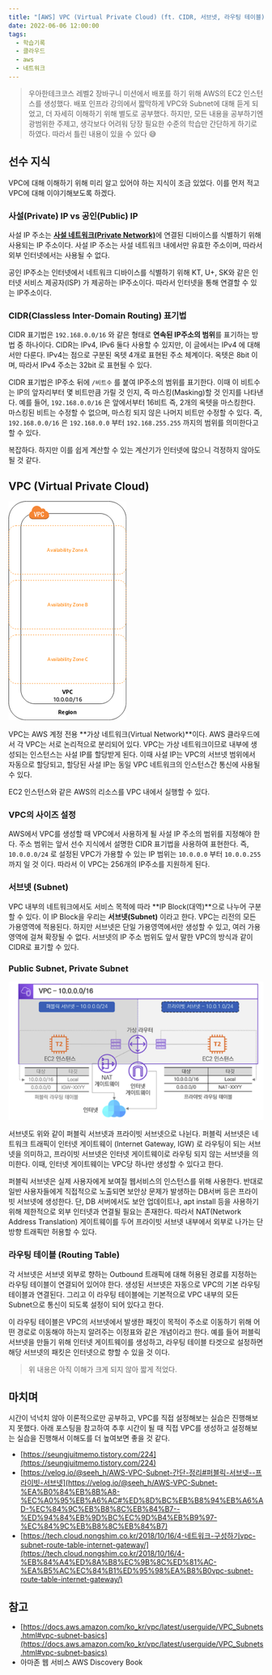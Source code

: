 ```yaml
---
title: "[AWS] VPC (Virtual Private Cloud) (ft. CIDR, 서브넷, 라우팅 테이블)"
date: 2022-06-06 12:00:00
tags:
  - 학습기록
  - 클라우드
  - aws
  - 네트워크
---
```


> 우아한테크코스 레벨2 장바구니 미션에서 배포를 하기 위해 AWS의 EC2 인스턴스를 생성했다. 배포 인프라 강의에서 짧막하게 VPC와 Subnet에 대해 듣게 되었고, 더 자세히 이해하기 위해 별도로 공부했다. 하지만, 모든 내용을 공부하기엔 광범위한 주제고, 생각보다 어려워 당장 필요한 수준의 학습만 간단하게 하기로 하였다. 따라서 틀린 내용이 있을 수 있다 😅

## 선수 지식

VPC에 대해 이해하기 위해 미리 알고 있어야 하는 지식이 조금 있었다. 이를 먼저 적고 VPC에 대해 이야기해보도록 하겠다.

### 사설(Private) IP vs 공인(Public) IP

사설 IP 주소는 [**사설 네트워크(Private Network)**](https://ko.wikipedia.org/wiki/%EC%82%AC%EC%84%A4%EB%A7%9D)에 연결된 디바이스를 식별하기 위해 사용되는 IP 주소이다. 사설 IP 주소는 사설 네트워크 내에서만 유효한 주소이며, 따라서 외부 인터넷에서는 사용될 수 없다.

공인 IP주소는 인터넷에서 네트워크 디바이스를 식별하기 위해 KT, U+, SK와 같은 인터넷 서비스 제공자(ISP) 가 제공하는 IP주소이다. 따라서 인터넷을 통해 연결할 수 있는 IP주소이다.

### CIDR(Classless Inter-Domain Routing) 표기법

CIDR 표기법은 `192.168.0.0/16` 와 같은 형태로 **연속된 IP주소의 범위**를 표기하는 방법 중 하나이다. CIDR는 IPv4, IPv6 둘다 사용할 수 있지만, 이 글에서는 IPv4 에 대해서만 다룬다. IPv4는 점으로 구분된 옥텟 4개로 표현된 주소 체계이다. 옥텟은 8bit 이며, 따라서 IPv4 주소는 32bit 로 표현될 수 있다.

CIDR 표기법은 IP주소 뒤에 `/비트수` 를 붙여 IP주소의 범위를 표기한다. 이때 이 비트수는 IP의 앞자리부터 몇 비트만큼 가릴 것 인지, 즉 마스킹(Masking)할 것 인지를 나타낸다. 예를 들어, `192.168.0.0/16` 은 앞에서부터 16비트 즉, 2개의 옥텟을 마스킹한다. 마스킹된 비트는 수정할 수 없으며, 마스킹 되지 않은 나머지 비트만 수정할 수 있다. 즉, `192.168.0.0/16` 은 `192.168.0.0` 부터 `192.168.255.255` 까지의 범위를 의미한다고 할 수 있다.

복잡하다. 하지만 이를 쉽게 계산할 수 있는 계산기가 인터넷에 많으니 걱정하지 않아도 될 것 같다.

## VPC (Virtual Private Cloud)

![](./vpc.png)

VPC는 AWS 계정 전용 **가상 네트워크(Virtual Network)**이다. AWS 클라우드에서 각 VPC는 서로 논리적으로 분리되어 있다. VPC는 가상 네트워크이므로 내부에 생성되는 인스턴스는 사설 IP를 할당받게 된다. 이때 사설 IP는 VPC의 서브넷 범위에서 자동으로 할당되고, 할당된 사설 IP는 동일 VPC 네트워크의 인스턴스간 통신에 사용될 수 있다.

EC2 인스턴스와 같은 AWS의 리소스를 VPC 내에서 실행할 수 있다.

### VPC의 사이즈 설정

AWS에서 VPC를 생성할 때 VPC에서 사용하게 될 사설 IP 주소의 범위를 지정해야 한다. 주소 범위는 앞서 선수 지식에서 설명한 CIDR 표기법을 사용하여 표현한다. 즉, `10.0.0.0/24` 로 설정된 VPC가 가용할 수 있는 IP 범위는 `10.0.0.0` 부터 `10.0.0.255` 까지 일 것 이다. 따라서 이 VPC는 256개의 IP주소를 지원하게 된다.

### 서브넷 (Subnet)

VPC 내부의 네트워크에서도 서비스 목적에 따라 **IP Block(대역)**으로 나누어 구분할 수 있다. 이 IP Block을 우리는 **서브넷(Subnet)** 이라고 한다. VPC는 리전의 모든 가용영역에 적용된다. 하지만 서브넷은 단일 가용영역에서만 생성할 수 있고, 여러 가용 영역에 걸쳐 확장될 수 없다. 서브넷의 IP 주소 범위도 앞서 말한 VPC의 방식과 같이 CIDR로 표기할 수 있다.

### Public Subnet, Private Subnet

![](./public-subnet-private-subnet.png)

서브넷도 위와 같이 퍼블릭 서브넷과 프라이빗 서브넷으로 나뉜다. 퍼블릭 서브넷은 네트워크 트래픽이 인터넷 게이트웨이 (Internet Gateway, IGW) 로 라우팅이 되는 서브넷을 의미하고, 프라이빗 서브넷은 인터넷 게이트웨이로 라우팅 되지 않는 서브넷을 의미한다. 이때, 인터넷 게이트웨이는 VPC당 하나만 생성할 수 있다고 한다.

퍼블릭 서브넷은 실제 사용자에게 보여질 웹서비스의 인스턴스를 위해 사용한다. 반대로 일반 사용자들에게 직접적으로 노출되면 보안상 문제가 발생하는 DB서버 등은 프라이빗 서브넷에 생성한다. 단, DB 서버에서도 보안 업데이트나, apt install 등을 사용하기 위해 제한적으로 외부 인터넷과 연결될 필요는 존재한다. 따라서 NAT(Network Address Translation) 게이트웨이를 두어 프라이빗 서브넷 내부에서 외부로 나가는 단방향 트래픽만 허용할 수 있다.

### 라우팅 테이블 (Routing Table)

각 서브넷은 서브넷 외부로 향하는 Outbound 트래픽에 대해 허용된 경로를 지정하는 라우팅 테이블이 연결되어 있어야 한다. 생성된 서브넷은 자동으로 VPC의 기본 라우팅 테이블과 연결된다. 그리고 이 라우팅 테이블에는 기본적으로 VPC 내부의 모든 Subnet으로 통신이 되도록 설정이 되어 있다고 한다.

이 라우팅 테이블은 VPC의 서브넷에서 발생한 패킷이 목적이 주소로 이동하기 위해 어떤 경로로 이동해야 하는지 알려주는 이정표와 같은 개념이라고 한다. 예를 들어 퍼블릭 서브넷을 만들기 위해 인터넷 게이트웨이를 생성하고, 라우팅 테이블 타겟으로 설정하면 해당 서브넷의 패킷은 인터넷으로 향할 수 있을 것 이다.

> 위 내용은 아직 이해가 크게 되지 않아 짧게 적었다.

## 마치며

시간이 넉넉치 않아 이론적으로만 공부하고, VPC를 직접 설정해보는 실습은 진행해보지 못했다. 아래 포스팅을 참고하여 추후 시간이 될 때 직접 VPC를 생성하고 설정해보는 실습을 진행해서 이해도를 더 높여보면 좋을 것 같다.

- [https://seungjuitmemo.tistory.com/224](https://seungjuitmemo.tistory.com/224)
- [https://velog.io/@seeh_h/AWS-VPC-Subnet-간단-정리#퍼블릭-서브넷--프라이빗-서브넷](https://velog.io/@seeh_h/AWS-VPC-Subnet-%EA%B0%84%EB%8B%A8-%EC%A0%95%EB%A6%AC#%ED%8D%BC%EB%B8%94%EB%A6%AD-%EC%84%9C%EB%B8%8C%EB%84%B7--%ED%94%84%EB%9D%BC%EC%9D%B4%EB%B9%97-%EC%84%9C%EB%B8%8C%EB%84%B7)
- [https://tech.cloud.nongshim.co.kr/2018/10/16/4-네트워크-구성하기vpc-subnet-route-table-internet-gateway/](https://tech.cloud.nongshim.co.kr/2018/10/16/4-%EB%84%A4%ED%8A%B8%EC%9B%8C%ED%81%AC-%EA%B5%AC%EC%84%B1%ED%95%98%EA%B8%B0vpc-subnet-route-table-internet-gateway/)

## 참고

- [https://docs.aws.amazon.com/ko_kr/vpc/latest/userguide/VPC_Subnets.html#vpc-subnet-basics](https://docs.aws.amazon.com/ko_kr/vpc/latest/userguide/VPC_Subnets.html#vpc-subnet-basics)
- 아마존 웹 서비스 AWS Discovery Book
